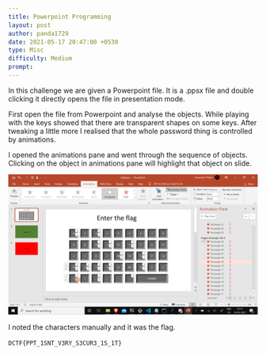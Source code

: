 ```yaml
---
title: Powerpoint Programming
layout: post
author: panda1729
date: 2021-05-17 20:47:00 +0530
type: Misc
difficulty: Medium
prompt: 
---
```


In this challenge we are given a Powerpoint file. It is a .ppsx file and double clicking it directly opens the file in presentation mode.

First open the file from Powerpoint and analyse the objects. While playing with the keys showed that there are transparent shapes on some keys. After tweaking a little more I realised that the whole password thing is controlled by animations.

I opened the animations pane and went through the sequence of objects. Clicking on the object in animations pane will highlight that object on slide.

![Powerpoint file animations pane](/images/panda/powerpoint.png)

I noted the characters manually and it was the flag.

`DCTF{PPT_1SNT_V3RY_S3CUR3_1S_1T}`